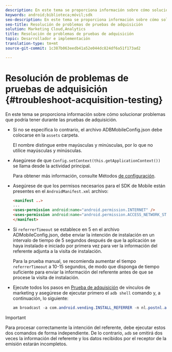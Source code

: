 ```yaml
---
description: En este tema se proporciona información sobre cómo solucionar problemas que podría tener durante las pruebas de adquisición.
keywords: android;biblioteca;móvil;sdk
seo-description: En este tema se proporciona información sobre cómo solucionar problemas que podría tener durante las pruebas de adquisición.
seo-title: Resolución de problemas de pruebas de adquisición
solution: Marketing Cloud,Analytics
title: Resolución de problemas de pruebas de adquisición
topic: Desarrollador e implementación
translation-type: tm+mt
source-git-commit: 1c387b063eedb41a52e044dc824df6a51f173ad2

---
```



# Resolución de problemas de pruebas de adquisición {#troubleshoot-acquisition-testing}

En este tema se proporciona información sobre cómo solucionar problemas que podría tener durante las pruebas de adquisición.

* Si no se especifica lo contrario, el archivo ADBMobileConfig.json debe colocarse en la `assets` carpeta.

   El nombre distingue entre mayúsculas y minúsculas, por lo que no utilice mayúsculas y minúsculas.

* Asegúrese de que `Config.setContext(this.getApplicationContext())` se llama desde la actividad principal.

   Para obtener más información, consulte Métodos [de configuración](https://docs.adobe.com/content/help/en/mobile-services/android/configuration-android/methods.html).

* Asegúrese de que los permisos necesarios para el SDK de Mobile están presentes en el `AndroidManifest.xml` archivo:

   ```html
   <manifest ..>
   ... 
   <uses-permission android:name="android.permission.INTERNET" />
   <uses-permission android:name="android.permission.ACCESS_NETWORK_STATE" />
   </manifest>
   ```

* Si `referrerTimeout` se establece en 5 en el archivo ADMobileConfig.json, debe enviar la intención de instalación en un intervalo de tiempo de 5 segundos después de que la aplicación se haya instalado e iniciado por primera vez para ver la información del referente adjunta a la visita de instalación.

   Para la prueba manual, se recomienda aumentar el tiempo `referrerTimeout` a 10-15 segundos, de modo que disponga de tiempo suficiente para enviar la información del referente antes de que se procese la visita de instalación.

* Ejecute todos los pasos en [Prueba de adquisición](https://docs.adobe.com/content/help/en/mobile-services/android/acquisition-android/t-testing-marketing-link-acquisition.html) de vínculos de marketing y asegúrese de ejecutar primero el `adb shell` comando y, a continuación, lo siguiente:

   ```java
   am broadcast -a com.android.vending.INSTALL_REFERRER -n nl.postnl.app/.tracking.AdobeAcquisitionLinkBroadcastReceiver --es "referrer" "utm_source=adb_acq_v3&utm_campaign=adb_acq_v3&utm_content=<the newly generated id at step #7>"
   ```

>[!IMPORTANT]
>
>Para procesar correctamente la intención del referente, debe ejecutar estos dos comandos de forma independiente. De lo contrario, `adb` se omitirá dos veces la información del referente y los datos recibidos por el receptor de la emisión estarán incompletos.

